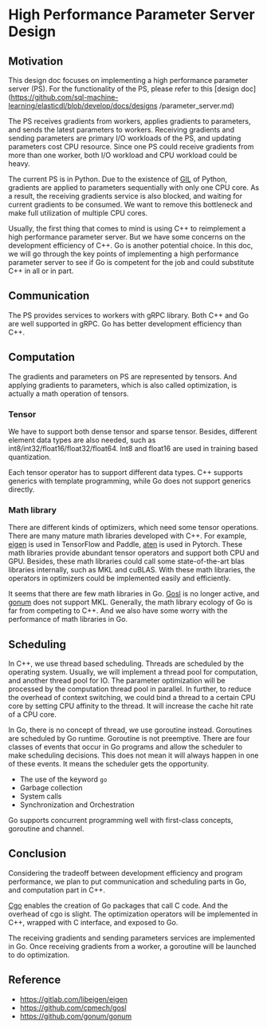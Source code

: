 # High Performance Parameter Server Design

## Motivation

This design doc focuses on implementing a high performance parameter server
(PS). For the functionality of the PS, please refer to this [design
doc](https://github.com/sql-machine-learning/elasticdl/blob/develop/docs/designs
/parameter_server.md)

The PS receives gradients from workers, applies gradients to parameters, and
sends the latest parameters to workers. Receiving gradients and sending
parameters are primary I/O workloads of the PS, and updating parameters cost
CPU resource. Since one PS could receive gradients from more than one worker,
both I/O workload and CPU workload could be heavy.

The current PS is in Python. Due to the existence of
[GIL](https://wiki.python.org/moin/GlobalInterpreterLock) of Python, gradients
are applied to parameters sequentially with only one CPU core. As a result, the
receiving gradients service is also blocked, and waiting for current gradients
to be consumed. We want to remove this bottleneck and make full utilization of
multiple CPU cores.

Usually, the first thing that comes to mind is using C++ to reimplement a high
performance parameter server. But we have some concerns on the development
efficiency of C++. Go is another potential choice. In this doc, we will go
through the key points of implementing a high performance parameter server to
see if Go is competent for the job and could substitute C++ in all or in part.

## Communication

The PS provides services to workers with gRPC library. Both C++ and Go are well
supported in gRPC. Go has better development efficiency than C++.

## Computation

The gradients and parameters on PS are represented by tensors. And applying
gradients to parameters, which is also called optimization, is actually a math
operation of tensors.

### Tensor

We have to support both dense tensor and sparse tensor. Besides, different
element data types are also needed, such as int8/int32/float16/float32/float64.
Int8 and float16 are used in training based quantization.

Each tensor operator has to support different data types. C++ supports generics
with template programming, while Go does not support generics directly.

### Math library

There are different kinds of optimizers, which need some tensor operations.
There are many mature math libraries developed with C++. For example,
[eigen](https://gitlab.com/libeigen/eigen) is used in TensorFlow and Paddle,
[aten](https://github.com/pytorch/pytorch/tree/master/aten) is used in Pytorch.
These math libraries provide abundant tensor operators and support both CPU and
GPU. Besides, these math libraries could call some state-of-the-art blas
libraries internally, such as MKL and cuBLAS. With these math libraries, the
operators in optimizers could be implemented easily and efficiently.

It seems that there are few math libraries in Go.
[Gosl](https://github.com/cpmech/gosl) is no longer active, and
[gonum](https://github.com/gonum/gonum) does not support MKL. Generally, the
math library ecology of Go is far from competing to C++. And we also have some
worry with the performance of math libraries in Go.

## Scheduling

In C++, we use thread based scheduling. Threads are scheduled by the operating
system. Usually, we will implement a thread pool for computation, and another
thread pool for IO. The parameter optimization will be processed by the
computation thread pool in parallel. In further, to reduce the overhead of
context switching, we could bind a thread to a certain CPU core by setting CPU
affinity to the thread. It will increase the cache hit rate of a CPU core.

In Go, there is no concept of thread, we use goroutine instead. Goroutines are
scheduled by Go runtime. Goroutine is not preemptive. There are four classes of
events that occur in Go programs and allow the scheduler to make scheduling
decisions. This does not mean it will always happen in one of these events. It
means the scheduler gets the opportunity.

- The use of the keyword `go`
- Garbage collection
- System calls
- Synchronization and Orchestration

Go supports concurrent programming well with first-class concepts, goroutine
and channel.

## Conclusion

Considering the tradeoff between development efficiency and program
performance, we plan to put communication and scheduling parts in Go, and
computation part in C++.

[Cgo](https://golang.org/cmd/cgo/) enables the creation of Go packages that
call C code. And the overhead of cgo is slight. The optimization operators will
be implemented in C++, wrapped with C interface, and exposed to Go.

The receiving gradients and sending parameters services are implemented in Go.
Once receiving gradients from a worker, a goroutine will be launched to do
optimization.

## Reference

- https://gitlab.com/libeigen/eigen
- https://github.com/cpmech/gosl
- https://github.com/gonum/gonum
